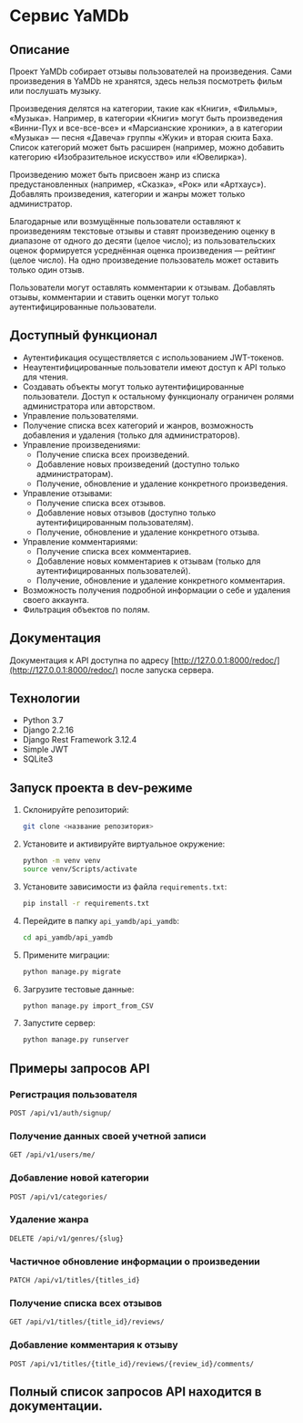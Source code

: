 # Сервис YaMDb

## Описание

Проект YaMDb собирает отзывы пользователей на произведения.
Сами произведения в YaMDb не хранятся, здесь нельзя посмотреть фильм или послушать музыку.

Произведения делятся на категории, такие как «Книги», «Фильмы», «Музыка». Например, в категории «Книги» могут быть произведения «Винни-Пух и все-все-все» и «Марсианские хроники», а в категории «Музыка» — песня «Давеча» группы «Жуки» и вторая сюита Баха. Список категорий может быть расширен (например, можно добавить категорию «Изобразительное искусство» или «Ювелирка»). 

Произведению может быть присвоен жанр из списка предустановленных (например, «Сказка», «Рок» или «Артхаус»). 
Добавлять произведения, категории и жанры может только администратор.

Благодарные или возмущённые пользователи оставляют к произведениям текстовые отзывы и ставят произведению оценку в диапазоне от одного до десяти (целое число); из пользовательских оценок формируется усреднённая оценка произведения — рейтинг (целое число). На одно произведение пользователь может оставить только один отзыв.

Пользователи могут оставлять комментарии к отзывам.
Добавлять отзывы, комментарии и ставить оценки могут только аутентифицированные пользователи. 

## Доступный функционал

- Аутентификация осуществляется с использованием JWT-токенов.
- Неаутентифицированные пользователи имеют доступ к API только для чтения.
- Создавать объекты могут только аутентифицированные пользователи. Доступ к остальному функционалу ограничен ролями администратора или авторством.
- Управление пользователями.
- Получение списка всех категорий и жанров, возможность добавления и удаления (только для администраторов).
- Управление произведениями:
  - Получение списка всех произведений.
  - Добавление новых произведений (доступно только администраторам).
  - Получение, обновление и удаление конкретного произведения.
- Управление отзывами:
  - Получение списка всех отзывов.
  - Добавление новых отзывов (доступно только аутентифицированным пользователям).
  - Получение, обновление и удаление конкретного отзыва.
- Управление комментариями:
  - Получение списка всех комментариев.
  - Добавление новых комментариев к отзывам (только для аутентифицированных пользователей).
  - Получение, обновление и удаление конкретного комментария.
- Возможность получения подробной информации о себе и удаления своего аккаунта.
- Фильтрация объектов по полям.

## Документация

Документация к API доступна по адресу [http://127.0.0.1:8000/redoc/](http://127.0.0.1:8000/redoc/) после запуска сервера.

## Технологии

- Python 3.7
- Django 2.2.16
- Django Rest Framework 3.12.4
- Simple JWT
- SQLite3

## Запуск проекта в dev-режиме

1. Склонируйте репозиторий:
   ```bash
   git clone <название репозитория>
   ```

2. Установите и активируйте виртуальное окружение:
   ```bash
   python -m venv venv
   source venv/Scripts/activate
   ```

3. Установите зависимости из файла `requirements.txt`:
   ```bash
   pip install -r requirements.txt
   ```

4. Перейдите в папку `api_yamdb/api_yamdb`:
   ```bash
   cd api_yamdb/api_yamdb
   ```

5. Примените миграции:
   ```bash
   python manage.py migrate
   ```

6. Загрузите тестовые данные:
   ```bash
   python manage.py import_from_CSV
   ```

7. Запустите сервер:
   ```bash
   python manage.py runserver
   ```

## Примеры запросов API

### Регистрация пользователя

```
POST /api/v1/auth/signup/
```

### Получение данных своей учетной записи

```
GET /api/v1/users/me/
```

### Добавление новой категории

```
POST /api/v1/categories/
```

### Удаление жанра

```
DELETE /api/v1/genres/{slug}
```

### Частичное обновление информации о произведении

```
PATCH /api/v1/titles/{titles_id}
```

### Получение списка всех отзывов

```
GET /api/v1/titles/{title_id}/reviews/
```

### Добавление комментария к отзыву

```
POST /api/v1/titles/{title_id}/reviews/{review_id}/comments/
```

## Полный список запросов API находится в документации.